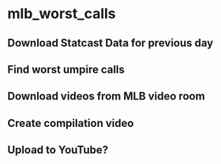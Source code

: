 # mlb_worst_calls

## Download Statcast Data for previous day

## Find worst umpire calls

## Download videos from MLB video room

## Create compilation video

## Upload to YouTube?
